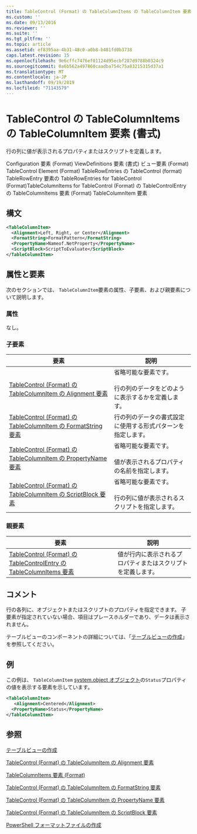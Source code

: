 ```yaml
---
title: TableControl (Format) の TableColumnItems の TableColumnItem 要素Microsoft Docs
ms.custom: ''
ms.date: 09/13/2016
ms.reviewer: ''
ms.suite: ''
ms.tgt_pltfrm: ''
ms.topic: article
ms.assetid: ef8395aa-4b31-48c0-a0b8-b481fd0b3738
caps.latest.revision: 15
ms.openlocfilehash: 9e6cffc7476ef01124d95ecbf287d9788b0324c9
ms.sourcegitcommit: 0a6b562a497860caadba754c75a83215315d37a1
ms.translationtype: MT
ms.contentlocale: ja-JP
ms.lasthandoff: 09/19/2019
ms.locfileid: "71143579"
---
```

# <a name="tablecolumnitem-element-for-tablecolumnitems-for-tablecontrol-format"></a>TableControl の TableColumnItems の TableColumnItem 要素 (書式)

行の列に値が表示されるプロパティまたはスクリプトを定義します。

Configuration 要素 (Format) ViewDefinitions 要素 (書式) ビュー要素 (Format) TableControl Element (Format) TableRowEntries の TableControl (format) TableRowEntry 要素の TableRowEntries for TableControl (Format)TableColumnItems for TableControl (Format) の TableControlEntry の TableColumnItems 要素 (Format) TableColumnItem 要素

## <a name="syntax"></a>構文

```xml
<TableColumnItem>
  <Alignment>Left, Right, or Center</Alignment>
  <FormatString>FormatPattern</FormatString>
  <PropertyName>Nameof.NetProperty</PropertyName>
  <ScriptBlock>ScriptToEvaluate</ScriptBlock>
</TableColumnItem>
```

## <a name="attributes-and-elements"></a>属性と要素

次のセクションでは、 `TableColumnItem`要素の属性、子要素、および親要素について説明します。

### <a name="attributes"></a>属性

なし。

### <a name="child-elements"></a>子要素

|要素|説明|
|-------------|-----------------|
|[TableControl (Format) の TableColumnItem の Alignment 要素](./alignment-element-for-tablecolumnitem-for-tablecontrol-format.md)|省略可能な要素です。<br /><br /> 行の列のデータをどのように表示するかを定義します。|
|[TableControl (Format) の TableColumnItem の FormatString 要素](./formatstring-element-for-tablecolumnitem-for-tablecontrol-format.md)|行の列のデータの書式設定に使用する形式パターンを指定します。|
|[TableControl (Format) の TableColumnItem の PropertyName 要素](./propertyname-element-for-tablecolumnitem-for-tablecontrol-format.md)|省略可能な要素です。<br /><br /> 値が表示されるプロパティの名前を指定します。|
|[TableControl (Format) の TableColumnItem の ScriptBlock 要素](./scriptblock-element-for-tablecolumnitem-for-tablecontrol-format.md)|省略可能な要素です。<br /><br /> 行の列に値が表示されるスクリプトを指定します。|

### <a name="parent-elements"></a>親要素

|要素|説明|
|-------------|-----------------|
|[TableControl (Format) の TableControlEntry の TableColumnItems 要素](./tablecolumnitems-element-for-tablerowentry-for-tablecontrol-format.md)|値が行内に表示されるプロパティまたはスクリプトを定義します。|

## <a name="remarks"></a>コメント

行の各列に、オブジェクトまたはスクリプトのプロパティを指定できます。 子要素が指定されていない場合、項目はプレースホルダーであり、データは表示されません。

テーブルビューのコンポーネントの詳細については、「[テーブルビューの作成](./creating-a-table-view.md)」を参照してください。

## <a name="example"></a>例

この例は、 `TableColumnItem` [system.object オブジェクト](/dotnet/api/System.Diagnostics.Process)の`Status`プロパティの値を表示する要素を示しています。

```xml
<TableColumnItem>
   <Alignment>Centered</Alignment>
  <PropertyName>Status</PropertyName>
</TableColumnItem>

```

## <a name="see-also"></a>参照

[テーブルビューの作成](./creating-a-table-view.md)

[TableControl (Format) の TableColumnItem の Alignment 要素](./alignment-element-for-tablecolumnitem-for-tablecontrol-format.md)

[TableColumnItems 要素 (Format)](./tablecolumnitems-element-for-tablerowentry-for-tablecontrol-format.md)

[TableControl (Format) の TableColumnItem の FormatString 要素](./formatstring-element-for-tablecolumnitem-for-tablecontrol-format.md)

[TableControl (Format) の TableColumnItem の PropertyName 要素](./propertyname-element-for-tablecolumnitem-for-tablecontrol-format.md)

[TableControl (Format) の TableColumnItem の ScriptBlock 要素](./scriptblock-element-for-tablecolumnitem-for-tablecontrol-format.md)

[PowerShell フォーマットファイルの作成](./writing-a-powershell-formatting-file.md)
